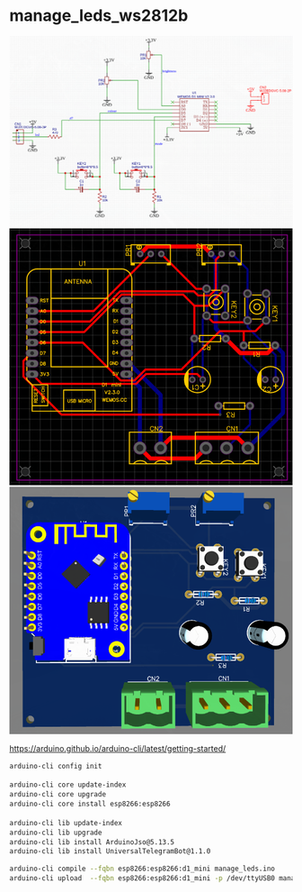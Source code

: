 # manage_leds_ws2812b




![Esquema](docs/esquema.png)
![pcb](docs/pcb.png)
![pcb_3d](docs/pcb_3d.png)




https://arduino.github.io/arduino-cli/latest/getting-started/

```bash
arduino-cli config init

arduino-cli core update-index
arduino-cli core upgrade
arduino-cli core install esp8266:esp8266

arduino-cli lib update-index
arduino-cli lib upgrade
arduino-cli lib install ArduinoJso@5.13.5
arduino-cli lib install UniversalTelegramBot@1.1.0

```


```bash
arduino-cli compile --fqbn esp8266:esp8266:d1_mini manage_leds.ino
arduino-cli upload  --fqbn esp8266:esp8266:d1_mini -p /dev/ttyUSB0 manage_leds.ino
```
